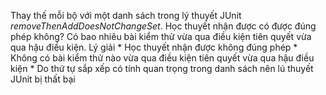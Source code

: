 Thay thế mỗi bộ với một danh sách trong lý thuyết JUnit *removeThenAddDoesNotChangeSet*. Học thuyết nhận được có được đúng phép không? Có bao nhiêu bài kiểm thử vừa qua điều kiện tiên quyết vừa qua hậu điều kiện. Lý giải
	* Học thuyết nhận được không đúng phép
	* Không có bài kiểm thử nào vừa qua điều kiện tiên quyết vừa qua hậu điều kiện
	* Do thứ tự sắp xếp có tính quan trọng trong danh sách nên lú thuyết JUnit bị thất bại